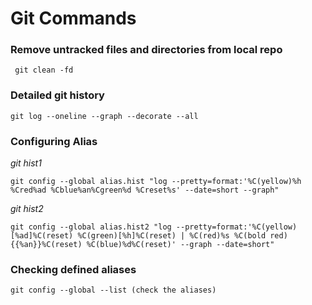 # Git Commands

### Remove untracked files and directories from local repo
` git clean -fd`

### Detailed git history

```
git log --oneline --graph --decorate --all
```


### Configuring Alias

*git hist1*
```
git config --global alias.hist "log --pretty=format:'%C(yellow)%h %Cred%ad %Cblue%an%Cgreen%d %Creset%s' --date=short --graph"
```
*git hist2*
```
git config --global alias.hist2 "log --pretty=format:'%C(yellow)[%ad]%C(reset) %C(green)[%h]%C(reset) | %C(red)%s %C(bold red){{%an}}%C(reset) %C(blue)%d%C(reset)' --graph --date=short"
```

### Checking defined aliases

```
git config --global --list (check the aliases)
```



